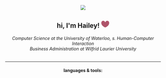 <div align="center">
  <img src="https://media3.giphy.com/media/KfBjG41ojhbrSNTElK/giphy.gif" width=100></img>
<h2>hi, I'm Hailey!
<img src="https://github.com/chanhailey/chanhailey/blob/cab8833e98e78f95d2fbcd07228571b2938b38fc/assets/heart.png" width=26></img></h2>
<h6>Computer Science at the University of Waterloo, s. Human-Computer Interaction
<br/>
Business Administration at Wilfrid Laurier University</h6>
</div>

---
<div align="center">
<h4>languages & tools:</h4>

</div>
